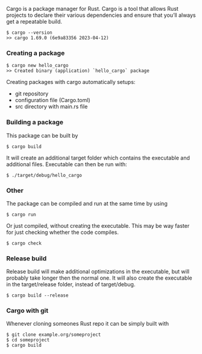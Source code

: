 Cargo is a package manager for Rust. 
Cargo is a tool that allows Rust projects to declare their various dependencies and ensure that you’ll always get a repeatable build.

```
$ cargo --version
>> cargo 1.69.0 (6e9a83356 2023-04-12)
```

### Creating a package
```
$ cargo new hello_cargo
>> Created binary (application) `hello_cargo` package
```

Creating packages with cargo automatically setups:
- git repository
- configuration file (Cargo.toml)
- src directory with main.rs file

### Building a package
This package can be built by

```
$ cargo build
```

It will create an additional target folder which contains the executable and additional files. Executable can then be run with:

```
$ ./target/debug/hello_cargo
```

### Other
The package can be compiled and run at the same time by using

```
$ cargo run
```

Or just compiled, without creating the executable. This may be way faster for just checking whether the code compiles. 

```
$ cargo check
```

### Release build
Release build will make additional optimizations in the executable, but will probably take longer then the normal one. It will also create the executable in the target/release folder, instead of target/debug.

```
$ cargo build --release
```

### Cargo with git
Whenever cloning someones Rust repo it can be simply built with

```
$ git clone example.org/someproject
$ cd someproject
$ cargo build
```
